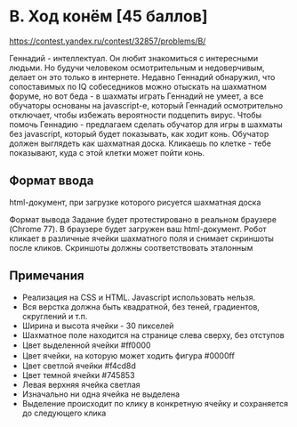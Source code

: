 # B. Ход конём [45 баллов]

https://contest.yandex.ru/contest/32857/problems/B/

Геннадий - интеллектуал. Он любит знакомиться с интересными людьми. Но будучи человеком осмотрительным и недоверчивым, делает он это только в интернете. Недавно Геннадий обнаружил, что сопоставимых по IQ собеседников можно отыскать на шахматном форуме, но вот беда - в шахматы играть Геннадий не умеет, а все обучаторы основаны на javascript-е, который Геннадий осмотрительно отключает, чтобы избежать вероятности подцепить вирус.
Чтобы помочь Геннадию - предлагаем сделать обучатор для игры в шахматы без javascript, который будет показывать, как ходит конь. Обучатор должен выглядеть как шахматная доска. Кликаешь по клетке - тебе показывают, куда с этой клетки может пойти конь.

## Формат ввода

html-документ, при загрузке которого рисуется шахматная доска

Формат вывода
Задание будет протестировано в реальном браузере (Chrome 77).
В браузере будет загружен ваш html-документ. Робот кликает в различные ячейки шахматного поля и снимает скриншоты после кликов.
Скриншоты должны соответствовать эталонным

## Примечания

- Реализация на CSS и HTML. Javascript использовать нельзя.
- Вся верстка должна быть квадратной, без теней, градиентов, скруглений и т.п.
- Ширина и высота ячейки - 30 пикселей
- Шахматное поле находится на странице слева сверху, без отступов
- Цвет выделенной ячейки #ﬀ0000
- Цвет ячейки, на которую может ходить фигура #0000ﬀ
- Цвет светлой ячейки #f4cd8d
- Цвет темной ячейки #745853
- Левая верхняя ячейка светлая
- Изначально ни одна ячейка не выделена
- Выделение происходит по клику в конкретную ячейку и сохраняется до следующего клика
